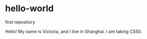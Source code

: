 # hello-world
first repository

Hello! 
My name is Victoria, and I live in Shanghai. 
I am taking CS50. 
